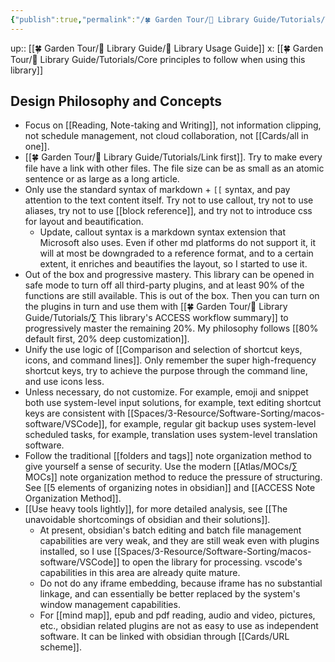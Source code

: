 ```yaml
---
{"publish":true,"permalink":"/🍀 Garden Tour/🧰 Library Guide/Tutorials/This library's design philosophy and concepts.md","title":"This library's design philosophy and concepts","created":"2022-06-29","modified":"2023-03-14","published":"2025-07-09T13:07:49.961+08:00","cssclasses":""}
---
```


up:: [[🍀 Garden Tour/🧰 Library Guide/🧰 Library Usage Guide]]
x: [[🍀 Garden Tour/🧰 Library Guide/Tutorials/Core principles to follow when using this library]]

## Design Philosophy and Concepts

- Focus on [[Reading, Note-taking and Writing]], not information clipping, not schedule management, not cloud collaboration, not [[Cards/all in one]].
- [[🍀 Garden Tour/🧰 Library Guide/Tutorials/Link first]]. Try to make every file have a link with other files. The file size can be as small as an atomic sentence or as large as a long article.
- Only use the standard syntax of markdown + `[[` syntax, and pay attention to the text content itself. Try not to use callout, try not to use aliases, try not to use [[block reference]], and try not to introduce css for layout and beautification.
	- Update, callout syntax is a markdown syntax extension that Microsoft also uses. Even if other md platforms do not support it, it will at most be downgraded to a reference format, and to a certain extent, it enriches and beautifies the layout, so I started to use it.
- Out of the box and progressive mastery. This library can be opened in safe mode to turn off all third-party plugins, and at least 90% of the functions are still available. This is out of the box. Then you can turn on the plugins in turn and use them with [[🍀 Garden Tour/🧰 Library Guide/Tutorials/∑ This library's ACCESS workflow summary]] to progressively master the remaining 20%. My philosophy follows [[80% default first, 20% deep customization]].
- Unify the use logic of [[Comparison and selection of shortcut keys, icons, and command lines]]. Only remember the super high-frequency shortcut keys, try to achieve the purpose through the command line, and use icons less.
- Unless necessary, do not customize. For example, emoji and snippet both use system-level input solutions, for example, text editing shortcut keys are consistent with [[Spaces/3-Resource/Software-Sorting/macos-software/VSCode]], for example, regular git backup uses system-level scheduled tasks, for example, translation uses system-level translation software.
- Follow the traditional [[folders and tags]] note organization method to give yourself a sense of security. Use the modern [[Atlas/MOCs/∑ MOCs]] note organization method to reduce the pressure of structuring. See [[5 elements of organizing notes in obsidian]] and [[ACCESS Note Organization Method]].
- [[Use heavy tools lightly]], for more detailed analysis, see [[The unavoidable shortcomings of obsidian and their solutions]].
	- At present, obsidian's batch editing and batch file management capabilities are very weak, and they are still weak even with plugins installed, so I use [[Spaces/3-Resource/Software-Sorting/macos-software/VSCode]] to open the library for processing. vscode's capabilities in this area are already quite mature.
	- Do not do any iframe embedding, because iframe has no substantial linkage, and can essentially be better replaced by the system's window management capabilities.
	- For [[mind map]], epub and pdf reading, audio and video, pictures, etc., obsidian related plugins are not as easy to use as independent software. It can be linked with obsidian through [[Cards/URL scheme]]. 